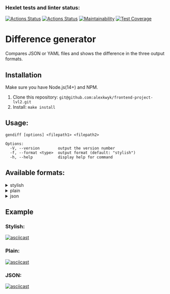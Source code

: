 ### Hexlet tests and linter status:
[![Actions Status](https://github.com/alexkwyk/frontend-project-lvl2/workflows/hexlet-check/badge.svg)](https://github.com/alexkwyk/frontend-project-lvl2/actions)
[![Actions Status](https://github.com/alexkwyk/frontend-project-lvl2/actions/workflows/tests&linter.yml/badge.svg)](https://github.com/alexkwyk/frontend-project-lvl2/actions/workflows/tests&linter.yml)
[![Maintainability](https://api.codeclimate.com/v1/badges/8cb6299162b5b04663ba/maintainability)](https://codeclimate.com/github/alexkwyk/frontend-project-lvl2/maintainability)
[![Test Coverage](https://api.codeclimate.com/v1/badges/8cb6299162b5b04663ba/test_coverage)](https://codeclimate.com/github/alexkwyk/frontend-project-lvl2/test_coverage)
# Difference generator
Compares JSON or YAML files and shows the difference in the three output formats.
## Installation
Make sure you have Node.js(14+) and NPM.
1. Clone this repository: `git@github.com:alexkwyk/frontend-project-lvl2.git`
2. Install: `make install`
## Usage:
```
gendiff [options] <filepath1> <filepath2>

Options:
  -V, --version        output the version number  
  -f, --format <type>  output format (default: "stylish")  
  -h, --help           display help for command  
  ```
## Available formats:
<details>
  <summary>stylish</summary>
  
  ```
  {
    common: {
      + follow: false
        setting1: Value 1
      - setting2: 200
      - setting3: true
      + setting3: null
      + setting4: blah blah
      + setting5: {
            key5: value5
        }
        setting6: {
            doge: {
              - wow: 
              + wow: so much
            }
            key: value
          + ops: vops
        }
    }
    group1: {
      - baz: bas
      + baz: bars
        foo: bar
      - nest: {
            key: value
        }
      + nest: str
    }
  - group2: {
        abc: 12345
        deep: {
            id: 45
        }
    }
  + group3: {
        deep: {
            id: {
                number: 45
            }
        }
        fee: 100500
    }
}
```

</details>
<details>
  <summary>plain</summary>
  
```
Property 'common.follow' was added with value: false
Property 'common.setting2' was removed
Property 'common.setting3' was updated. From true to null
Property 'common.setting4' was added with value: 'blah blah'
Property 'common.setting5' was added with value: [complex value]
Property 'common.setting6.doge.wow' was updated. From '' to 'so much'
Property 'common.setting6.ops' was added with value: 'vops'
Property 'group1.baz' was updated. From 'bas' to 'bars'
Property 'group1.nest' was updated. From [complex value] to 'str'
Property 'group2' was removed
Property 'group3' was added with value: [complex value]
```
</details> 
<details>
  <summary>json</summary>

```
{
  "common": {
    "type": "object",
    "children": {
      "follow": {
        "type": "secondFile",
        "file2": false
      },
      "setting1": {
        "type": "equal",
        "value": "Value 1"
      },
      "setting2": {
        "type": "firstFile",
        "file1": 200
      },
      "setting3": {
        "type": "common",
        "file1": true,
        "file2": null
      },
      "setting4": {
        "type": "secondFile",
        "file2": "blah blah"
      },
      "setting5": {
        "type": "secondFile",
        "file2": {
          "key5": "value5"
        }
      },
      "setting6": {
        "type": "object",
        "children": {
          "doge": {
            "type": "object",
            "children": {
              "wow": {
                "type": "common",
                "file1": "",
                "file2": "so much"
              }
            }
          },
          "key": {
            "type": "equal",
            "value": "value"
          },
          "ops": {
            "type": "secondFile",
            "file2": "vops"
          }
        }
      }
    }
  },
  "group1": {
    "type": "object",
    "children": {
      "baz": {
        "type": "common",
        "file1": "bas",
        "file2": "bars"
      },
      "foo": {
        "type": "equal",
        "value": "bar"
      },
      "nest": {
        "type": "common",
        "file1": {
          "key": "value"
        },
        "file2": "str"
      }
    }
  },
  "group2": {
    "type": "firstFile",
    "file1": {
      "abc": 12345,
      "deep": {
        "id": 45
      }
    }
  },
  "group3": {
    "type": "secondFile",
    "file2": {
      "deep": {
        "id": {
          "number": 45
        }
      },
      "fee": 100500
    }
  }
}
```
</details>

## Example

### Stylish:
[![asciicast](https://asciinema.org/a/499729.svg)](https://asciinema.org/a/499729)
### Plain:
[![asciicast](https://asciinema.org/a/499730.svg)](https://asciinema.org/a/499730)
### JSON:
[![asciicast](https://asciinema.org/a/499731.svg)](https://asciinema.org/a/499731)

